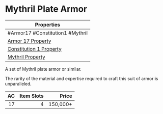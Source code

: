 # Mythril Plate Armor

| Properties                                                                      |
| ------------------------------------------------------------------------------- |
| #Armor17 #Constitution1 #Mythril                                                |
| [Armor 17 Property](../Armor%20Properties/Armor%20X%20Property.md)              |
| [Constitution 1 Property](../Armor%20Properties/Constitution%20X%20Property.md) |
| [Mythril Property](../../../Material%20Properties/Mythril%20Property.md)        |
A set of Mythril plate armor or similar.

The rarity of the material and expertise required to craft this suit of armor is unparalleled.

|  AC | Item Slots |    Price |
| --: | ---------: | -------: |
|  17 |          4 | 150,000+ |
